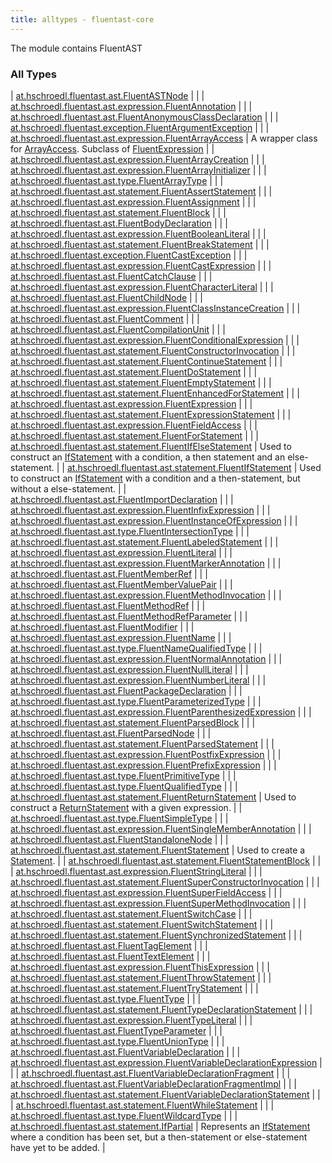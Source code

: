 ```yaml
---
title: alltypes - fluentast-core
---
```


The module contains FluentAST

### All Types

| [at.hschroedl.fluentast.ast.FluentASTNode](../at.hschroedl.fluentast.ast/-fluent-a-s-t-node/index.html) |  |
| [at.hschroedl.fluentast.ast.expression.FluentAnnotation](../at.hschroedl.fluentast.ast.expression/-fluent-annotation/index.html) |  |
| [at.hschroedl.fluentast.ast.FluentAnonymousClassDeclaration](../at.hschroedl.fluentast.ast/-fluent-anonymous-class-declaration/index.html) |  |
| [at.hschroedl.fluentast.exception.FluentArgumentException](../at.hschroedl.fluentast.exception/-fluent-argument-exception/index.html) |  |
| [at.hschroedl.fluentast.ast.expression.FluentArrayAccess](../at.hschroedl.fluentast.ast.expression/-fluent-array-access/index.html) | A wrapper class for [ArrayAccess](https://help.eclipse.org/neon/topic/org.eclipse.jdt.doc.isv/reference/api/org/eclipse/jdt/core/dom/ArrayAccess.html). Subclass of [FluentExpression](../at.hschroedl.fluentast.ast.expression/-fluent-expression/index.html) |
| [at.hschroedl.fluentast.ast.expression.FluentArrayCreation](../at.hschroedl.fluentast.ast.expression/-fluent-array-creation/index.html) |  |
| [at.hschroedl.fluentast.ast.expression.FluentArrayInitializer](../at.hschroedl.fluentast.ast.expression/-fluent-array-initializer/index.html) |  |
| [at.hschroedl.fluentast.ast.type.FluentArrayType](../at.hschroedl.fluentast.ast.type/-fluent-array-type/index.html) |  |
| [at.hschroedl.fluentast.ast.statement.FluentAssertStatement](../at.hschroedl.fluentast.ast.statement/-fluent-assert-statement/index.html) |  |
| [at.hschroedl.fluentast.ast.expression.FluentAssignment](../at.hschroedl.fluentast.ast.expression/-fluent-assignment/index.html) |  |
| [at.hschroedl.fluentast.ast.statement.FluentBlock](../at.hschroedl.fluentast.ast.statement/-fluent-block/index.html) |  |
| [at.hschroedl.fluentast.ast.FluentBodyDeclaration](../at.hschroedl.fluentast.ast/-fluent-body-declaration/index.html) |  |
| [at.hschroedl.fluentast.ast.expression.FluentBooleanLiteral](../at.hschroedl.fluentast.ast.expression/-fluent-boolean-literal/index.html) |  |
| [at.hschroedl.fluentast.ast.statement.FluentBreakStatement](../at.hschroedl.fluentast.ast.statement/-fluent-break-statement/index.html) |  |
| [at.hschroedl.fluentast.exception.FluentCastException](../at.hschroedl.fluentast.exception/-fluent-cast-exception/index.html) |  |
| [at.hschroedl.fluentast.ast.expression.FluentCastExpression](../at.hschroedl.fluentast.ast.expression/-fluent-cast-expression/index.html) |  |
| [at.hschroedl.fluentast.ast.FluentCatchClause](../at.hschroedl.fluentast.ast/-fluent-catch-clause/index.html) |  |
| [at.hschroedl.fluentast.ast.expression.FluentCharacterLiteral](../at.hschroedl.fluentast.ast.expression/-fluent-character-literal/index.html) |  |
| [at.hschroedl.fluentast.ast.FluentChildNode](../at.hschroedl.fluentast.ast/-fluent-child-node/index.html) |  |
| [at.hschroedl.fluentast.ast.expression.FluentClassInstanceCreation](../at.hschroedl.fluentast.ast.expression/-fluent-class-instance-creation/index.html) |  |
| [at.hschroedl.fluentast.ast.FluentComment](../at.hschroedl.fluentast.ast/-fluent-comment/index.html) |  |
| [at.hschroedl.fluentast.ast.FluentCompilationUnit](../at.hschroedl.fluentast.ast/-fluent-compilation-unit/index.html) |  |
| [at.hschroedl.fluentast.ast.expression.FluentConditionalExpression](../at.hschroedl.fluentast.ast.expression/-fluent-conditional-expression/index.html) |  |
| [at.hschroedl.fluentast.ast.statement.FluentConstructorInvocation](../at.hschroedl.fluentast.ast.statement/-fluent-constructor-invocation/index.html) |  |
| [at.hschroedl.fluentast.ast.statement.FluentContinueStatement](../at.hschroedl.fluentast.ast.statement/-fluent-continue-statement/index.html) |  |
| [at.hschroedl.fluentast.ast.statement.FluentDoStatement](../at.hschroedl.fluentast.ast.statement/-fluent-do-statement/index.html) |  |
| [at.hschroedl.fluentast.ast.statement.FluentEmptyStatement](../at.hschroedl.fluentast.ast.statement/-fluent-empty-statement/index.html) |  |
| [at.hschroedl.fluentast.ast.statement.FluentEnhancedForStatement](../at.hschroedl.fluentast.ast.statement/-fluent-enhanced-for-statement/index.html) |  |
| [at.hschroedl.fluentast.ast.expression.FluentExpression](../at.hschroedl.fluentast.ast.expression/-fluent-expression/index.html) |  |
| [at.hschroedl.fluentast.ast.statement.FluentExpressionStatement](../at.hschroedl.fluentast.ast.statement/-fluent-expression-statement/index.html) |  |
| [at.hschroedl.fluentast.ast.expression.FluentFieldAccess](../at.hschroedl.fluentast.ast.expression/-fluent-field-access/index.html) |  |
| [at.hschroedl.fluentast.ast.statement.FluentForStatement](../at.hschroedl.fluentast.ast.statement/-fluent-for-statement/index.html) |  |
| [at.hschroedl.fluentast.ast.statement.FluentIfElseStatement](../at.hschroedl.fluentast.ast.statement/-fluent-if-else-statement/index.html) | Used to construct an [IfStatement](https://help.eclipse.org/neon/topic/org.eclipse.jdt.doc.isv/reference/api/org/eclipse/jdt/core/dom/IfStatement.html) with a condition, a then statement and an else-statement. |
| [at.hschroedl.fluentast.ast.statement.FluentIfStatement](../at.hschroedl.fluentast.ast.statement/-fluent-if-statement/index.html) | Used to construct an [IfStatement](https://help.eclipse.org/neon/topic/org.eclipse.jdt.doc.isv/reference/api/org/eclipse/jdt/core/dom/IfStatement.html) with a condition and a then-statement, but without a else-statement. |
| [at.hschroedl.fluentast.ast.FluentImportDeclaration](../at.hschroedl.fluentast.ast/-fluent-import-declaration/index.html) |  |
| [at.hschroedl.fluentast.ast.expression.FluentInfixExpression](../at.hschroedl.fluentast.ast.expression/-fluent-infix-expression/index.html) |  |
| [at.hschroedl.fluentast.ast.expression.FluentInstanceOfExpression](../at.hschroedl.fluentast.ast.expression/-fluent-instance-of-expression/index.html) |  |
| [at.hschroedl.fluentast.ast.type.FluentIntersectionType](../at.hschroedl.fluentast.ast.type/-fluent-intersection-type/index.html) |  |
| [at.hschroedl.fluentast.ast.statement.FluentLabeledStatement](../at.hschroedl.fluentast.ast.statement/-fluent-labeled-statement/index.html) |  |
| [at.hschroedl.fluentast.ast.expression.FluentLiteral](../at.hschroedl.fluentast.ast.expression/-fluent-literal/index.html) |  |
| [at.hschroedl.fluentast.ast.expression.FluentMarkerAnnotation](../at.hschroedl.fluentast.ast.expression/-fluent-marker-annotation/index.html) |  |
| [at.hschroedl.fluentast.ast.FluentMemberRef](../at.hschroedl.fluentast.ast/-fluent-member-ref/index.html) |  |
| [at.hschroedl.fluentast.ast.FluentMemberValuePair](../at.hschroedl.fluentast.ast/-fluent-member-value-pair/index.html) |  |
| [at.hschroedl.fluentast.ast.expression.FluentMethodInvocation](../at.hschroedl.fluentast.ast.expression/-fluent-method-invocation/index.html) |  |
| [at.hschroedl.fluentast.ast.FluentMethodRef](../at.hschroedl.fluentast.ast/-fluent-method-ref/index.html) |  |
| [at.hschroedl.fluentast.ast.FluentMethodRefParameter](../at.hschroedl.fluentast.ast/-fluent-method-ref-parameter/index.html) |  |
| [at.hschroedl.fluentast.ast.FluentModifier](../at.hschroedl.fluentast.ast/-fluent-modifier/index.html) |  |
| [at.hschroedl.fluentast.ast.expression.FluentName](../at.hschroedl.fluentast.ast.expression/-fluent-name/index.html) |  |
| [at.hschroedl.fluentast.ast.type.FluentNameQualifiedType](../at.hschroedl.fluentast.ast.type/-fluent-name-qualified-type/index.html) |  |
| [at.hschroedl.fluentast.ast.expression.FluentNormalAnnotation](../at.hschroedl.fluentast.ast.expression/-fluent-normal-annotation/index.html) |  |
| [at.hschroedl.fluentast.ast.expression.FluentNullLiteral](../at.hschroedl.fluentast.ast.expression/-fluent-null-literal/index.html) |  |
| [at.hschroedl.fluentast.ast.expression.FluentNumberLiteral](../at.hschroedl.fluentast.ast.expression/-fluent-number-literal/index.html) |  |
| [at.hschroedl.fluentast.ast.FluentPackageDeclaration](../at.hschroedl.fluentast.ast/-fluent-package-declaration/index.html) |  |
| [at.hschroedl.fluentast.ast.type.FluentParameterizedType](../at.hschroedl.fluentast.ast.type/-fluent-parameterized-type/index.html) |  |
| [at.hschroedl.fluentast.ast.expression.FluentParenthesizedExpression](../at.hschroedl.fluentast.ast.expression/-fluent-parenthesized-expression/index.html) |  |
| [at.hschroedl.fluentast.ast.statement.FluentParsedBlock](../at.hschroedl.fluentast.ast.statement/-fluent-parsed-block/index.html) |  |
| [at.hschroedl.fluentast.ast.FluentParsedNode](../at.hschroedl.fluentast.ast/-fluent-parsed-node/index.html) |  |
| [at.hschroedl.fluentast.ast.statement.FluentParsedStatement](../at.hschroedl.fluentast.ast.statement/-fluent-parsed-statement/index.html) |  |
| [at.hschroedl.fluentast.ast.expression.FluentPostfixExpression](../at.hschroedl.fluentast.ast.expression/-fluent-postfix-expression/index.html) |  |
| [at.hschroedl.fluentast.ast.expression.FluentPrefixExpression](../at.hschroedl.fluentast.ast.expression/-fluent-prefix-expression/index.html) |  |
| [at.hschroedl.fluentast.ast.type.FluentPrimitiveType](../at.hschroedl.fluentast.ast.type/-fluent-primitive-type/index.html) |  |
| [at.hschroedl.fluentast.ast.type.FluentQualifiedType](../at.hschroedl.fluentast.ast.type/-fluent-qualified-type/index.html) |  |
| [at.hschroedl.fluentast.ast.statement.FluentReturnStatement](../at.hschroedl.fluentast.ast.statement/-fluent-return-statement/index.html) | Used to construct a [ReturnStatement](https://help.eclipse.org/neon/topic/org.eclipse.jdt.doc.isv/reference/api/org/eclipse/jdt/core/dom/ReturnStatement.html) with a given expression. |
| [at.hschroedl.fluentast.ast.type.FluentSimpleType](../at.hschroedl.fluentast.ast.type/-fluent-simple-type/index.html) |  |
| [at.hschroedl.fluentast.ast.expression.FluentSingleMemberAnnotation](../at.hschroedl.fluentast.ast.expression/-fluent-single-member-annotation/index.html) |  |
| [at.hschroedl.fluentast.ast.FluentStandaloneNode](../at.hschroedl.fluentast.ast/-fluent-standalone-node/index.html) |  |
| [at.hschroedl.fluentast.ast.statement.FluentStatement](../at.hschroedl.fluentast.ast.statement/-fluent-statement/index.html) | Used to create a [Statement](https://help.eclipse.org/neon/topic/org.eclipse.jdt.doc.isv/reference/api/org/eclipse/jdt/core/dom/Statement.html). |
| [at.hschroedl.fluentast.ast.statement.FluentStatementBlock](../at.hschroedl.fluentast.ast.statement/-fluent-statement-block/index.html) |  |
| [at.hschroedl.fluentast.ast.expression.FluentStringLiteral](../at.hschroedl.fluentast.ast.expression/-fluent-string-literal/index.html) |  |
| [at.hschroedl.fluentast.ast.statement.FluentSuperConstructorInvocation](../at.hschroedl.fluentast.ast.statement/-fluent-super-constructor-invocation/index.html) |  |
| [at.hschroedl.fluentast.ast.expression.FluentSuperFieldAccess](../at.hschroedl.fluentast.ast.expression/-fluent-super-field-access/index.html) |  |
| [at.hschroedl.fluentast.ast.expression.FluentSuperMethodInvocation](../at.hschroedl.fluentast.ast.expression/-fluent-super-method-invocation/index.html) |  |
| [at.hschroedl.fluentast.ast.statement.FluentSwitchCase](../at.hschroedl.fluentast.ast.statement/-fluent-switch-case/index.html) |  |
| [at.hschroedl.fluentast.ast.statement.FluentSwitchStatement](../at.hschroedl.fluentast.ast.statement/-fluent-switch-statement/index.html) |  |
| [at.hschroedl.fluentast.ast.statement.FluentSynchronizedStatement](../at.hschroedl.fluentast.ast.statement/-fluent-synchronized-statement/index.html) |  |
| [at.hschroedl.fluentast.ast.FluentTagElement](../at.hschroedl.fluentast.ast/-fluent-tag-element/index.html) |  |
| [at.hschroedl.fluentast.ast.FluentTextElement](../at.hschroedl.fluentast.ast/-fluent-text-element/index.html) |  |
| [at.hschroedl.fluentast.ast.expression.FluentThisExpression](../at.hschroedl.fluentast.ast.expression/-fluent-this-expression/index.html) |  |
| [at.hschroedl.fluentast.ast.statement.FluentThrowStatement](../at.hschroedl.fluentast.ast.statement/-fluent-throw-statement/index.html) |  |
| [at.hschroedl.fluentast.ast.statement.FluentTryStatement](../at.hschroedl.fluentast.ast.statement/-fluent-try-statement/index.html) |  |
| [at.hschroedl.fluentast.ast.type.FluentType](../at.hschroedl.fluentast.ast.type/-fluent-type/index.html) |  |
| [at.hschroedl.fluentast.ast.statement.FluentTypeDeclarationStatement](../at.hschroedl.fluentast.ast.statement/-fluent-type-declaration-statement/index.html) |  |
| [at.hschroedl.fluentast.ast.expression.FluentTypeLiteral](../at.hschroedl.fluentast.ast.expression/-fluent-type-literal/index.html) |  |
| [at.hschroedl.fluentast.ast.FluentTypeParameter](../at.hschroedl.fluentast.ast/-fluent-type-parameter/index.html) |  |
| [at.hschroedl.fluentast.ast.type.FluentUnionType](../at.hschroedl.fluentast.ast.type/-fluent-union-type/index.html) |  |
| [at.hschroedl.fluentast.ast.FluentVariableDeclaration](../at.hschroedl.fluentast.ast/-fluent-variable-declaration/index.html) |  |
| [at.hschroedl.fluentast.ast.expression.FluentVariableDeclarationExpression](../at.hschroedl.fluentast.ast.expression/-fluent-variable-declaration-expression/index.html) |  |
| [at.hschroedl.fluentast.ast.FluentVariableDeclarationFragment](../at.hschroedl.fluentast.ast/-fluent-variable-declaration-fragment/index.html) |  |
| [at.hschroedl.fluentast.ast.FluentVariableDeclarationFragmentImpl](../at.hschroedl.fluentast.ast/-fluent-variable-declaration-fragment-impl/index.html) |  |
| [at.hschroedl.fluentast.ast.statement.FluentVariableDeclarationStatement](../at.hschroedl.fluentast.ast.statement/-fluent-variable-declaration-statement/index.html) |  |
| [at.hschroedl.fluentast.ast.statement.FluentWhileStatement](../at.hschroedl.fluentast.ast.statement/-fluent-while-statement/index.html) |  |
| [at.hschroedl.fluentast.ast.type.FluentWildcardType](../at.hschroedl.fluentast.ast.type/-fluent-wildcard-type/index.html) |  |
| [at.hschroedl.fluentast.ast.statement.IfPartial](../at.hschroedl.fluentast.ast.statement/-if-partial/index.html) | Represents an [IfStatement](https://help.eclipse.org/neon/topic/org.eclipse.jdt.doc.isv/reference/api/org/eclipse/jdt/core/dom/IfStatement.html) where a condition has been set, but a then-statement or else-statement have yet to be added. |

